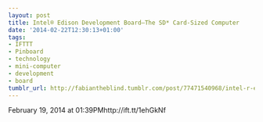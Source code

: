 ```yaml
---
layout: post
title: Intel® Edison Development Board—The SD* Card-Sized Computer
date: '2014-02-22T12:30:13+01:00'
tags:
- IFTTT
- Pinboard
- technology
- mini-computer
- development
- board
tumblr_url: http://fabiantheblind.tumblr.com/post/77471540968/intel-r-edison-development-board-the-sd-card-sized
---
```

February 19, 2014 at 01:39PMhttp://ift.tt/1ehGkNf
